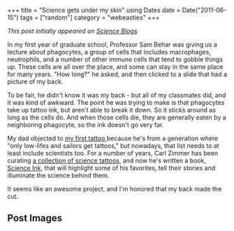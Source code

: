 +++
title = "Science gets under my skin"
using Dates
date = Date("2011-06-15")
tags = ["random"]
category = "webeasties"
+++

_This post initially appeared on [Science Blogs](http://scienceblogs.com/webeasties)_

In my first year of graduate school, Professor Sam Behar was giving us a lecture about phagocytes, a group of cells that includes macrophages, neutrophils, and a number of other immune cells that tend to gobble things up. These cells are all over the place, and some can stay in the same place for many years. "How long?" he asked, and then clicked to a slide that had a picture of my back. 

To be fair, he didn't know it was my back - but all of my classmates did, and it was kind of awkward. The point he was trying to make is that phagocytes take up tattoo ink, but aren't able to break it down. So it sticks around as long as the cells do. And when those cells die, they are generally eaten by a neighboring phagocyte, so the ink doesn't go very far.

My dad objected to [my first tattoo ](http://blogs.discovermagazine.com/loom/2008/02/17/the-tree-of-life/)because he's from a generation where "only low-lifes and sailors get tattoos," but nowadays, that list needs to at least include scientists too. For a number of years, Carl Zimmer has been curating [a collection of science tattoos](http://http://blogs.discovermagazine.com/loom/science-tattoo-emporium/), and now he's written a book,[ Science Ink,](http://blogs.discovermagazine.com/loom/2011/06/15/science-ink-spreading-the-word/) that will highlight some of his favorites, tell their stories and illuminate the science behind them.

It seems like an awesome project, and I'm honored that my back made the cut. 

      
  

 ## Post Images


